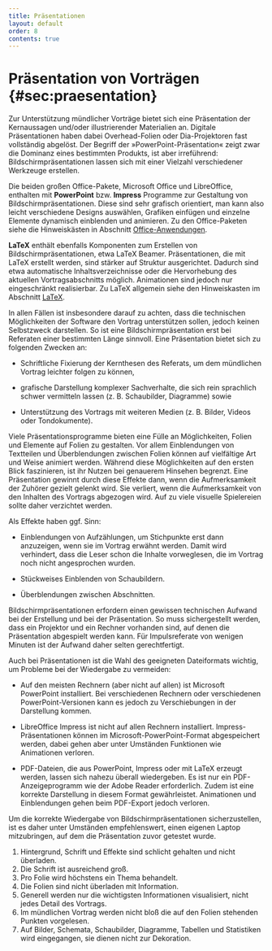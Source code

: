 ```yaml
---
title: Präsentationen
layout: default
order: 8
contents: true
---
```


# Präsentation von Vorträgen {#sec:praesentation}

Zur Unterstützung mündlicher Vorträge bietet sich eine Präsentation der Kernaussagen und/​oder illustrierender Materialien an. Digitale Präsentationen haben dabei Overhead-Folien oder Dia-Projektoren fast vollständig abgelöst. Der Begriff der »PowerPoint-Präsentation« zeigt zwar die Dominanz eines bestimmten Produkts, ist aber irreführend: Bildschirmpräsentationen lassen sich mit einer Vielzahl verschiedener Werkzeuge erstellen.

Die beiden großen Office-Pakete, Microsoft Office und LibreOffice, enthalten mit **PowerPoint** bzw. **Impress** Programme zur Gestaltung von Bildschirmpräsentationen. Diese sind sehr grafisch orientiert, man kann also leicht verschiedene Designs auswählen, Grafiken einfügen und einzelne Elemente dynamisch einblenden und animieren. Zu den Office-Paketen siehe die Hinweiskästen in Abschnitt [Office-Anwendungen](06_Textverarbeitung.html#sec:office).

**LaTeX** enthält ebenfalls Komponenten zum Erstellen von Bildschirmpräsentationen, etwa LaTeX Beamer. Präsentationen, die mit LaTeX erstellt werden, sind stärker auf Struktur ausgerichtet. Dadurch sind etwa automatische Inhaltsverzeichnisse oder die Hervorhebung des aktuellen Vortragsabschnitts möglich. Animationen sind jedoch nur eingeschränkt realisierbar. Zu LaTeX allgemein siehe den Hinweiskasten im Abschnitt [LaTeX](06_Textverarbeitung.html#sec:latex).

In allen Fällen ist insbesondere darauf zu achten, dass die technischen Möglichkeiten der Software den Vortrag unterstützen sollen, jedoch keinen Selbstzweck darstellen. So ist eine Bildschirmpräsentation erst bei Referaten einer bestimmten Länge sinnvoll. Eine Präsentation bietet sich zu folgenden Zwecken an:

-   Schriftliche Fixierung der Kernthesen des Referats, um dem mündlichen Vortrag leichter folgen zu können,

-   grafische Darstellung komplexer Sachverhalte, die sich rein sprachlich schwer vermitteln lassen (z. B. Schaubilder, Diagramme) sowie

-   Unterstützung des Vortrags mit weiteren Medien (z. B. Bilder, Videos oder Tondokumente).

Viele Präsentationsprogramme bieten eine Fülle an Möglichkeiten, Folien und Elemente auf Folien zu gestalten. Vor allem Einblendungen von Textteilen und Überblendungen zwischen Folien können auf vielfältige Art und Weise animiert werden. Während diese Möglichkeiten auf den ersten Blick faszinieren, ist ihr Nutzen bei genauerem Hinsehen begrenzt. Eine Präsentation gewinnt durch diese Effekte dann, wenn die Aufmerksamkeit der Zuhörer gezielt gelenkt wird. Sie verliert, wenn die Aufmerksamkeit von den Inhalten des Vortrags abgezogen wird. Auf zu viele visuelle Spielereien sollte daher verzichtet werden.

Als Effekte haben ggf. Sinn:

-   Einblendungen von Aufzählungen, um Stichpunkte erst dann anzuzeigen, wenn sie im Vortrag erwähnt werden. Damit wird verhindert, dass die Leser schon die Inhalte vorweglesen, die im Vortrag noch nicht angesprochen wurden.

-   Stückweises Einblenden von Schaubildern.

-   Überblendungen zwischen Abschnitten.

<div class="Technik">

Bildschirmpräsentationen erfordern einen gewissen technischen Aufwand bei der Erstellung und bei der Präsentation. So muss sichergestellt werden, dass ein Projektor und ein Rechner vorhanden sind, auf denen die Präsentation abgespielt werden kann. Für Impulsreferate von wenigen Minuten ist der Aufwand daher selten gerechtfertigt.

Auch bei Präsentationen ist die Wahl des geeigneten Dateiformats wichtig, um Probleme bei der Wiedergabe zu vermeiden:

-   Auf den meisten Rechnern (aber nicht auf allen) ist Microsoft PowerPoint installiert. Bei verschiedenen Rechnern oder verschiedenen PowerPoint-Versionen kann es jedoch zu Verschiebungen in der Darstellung kommen.

-   LibreOffice Impress ist nicht auf allen Rechnern installiert. Impress-Präsentationen können im Microsoft-PowerPoint-Format abgespeichert werden, dabei gehen aber unter Umständen Funktionen wie Animationen verloren.

-   PDF-Dateien, die aus PowerPoint, Impress oder mit LaTeX erzeugt werden, lassen sich nahezu überall wiedergeben. Es ist nur ein PDF-Anzeigeprogramm wie der Adobe Reader erforderlich. Zudem ist eine korrekte Darstellung in diesem Format gewährleistet. Animationen und Einblendungen gehen beim PDF-Export jedoch verloren.

Um die korrekte Wiedergabe von Bildschirmpräsentationen sicherzustellen, ist es daher unter Umständen empfehlenswert, einen eigenen Laptop mitzubringen, auf dem die Präsentation zuvor getestet wurde.

</div>

<div class="Merke">

1.  Hintergrund, Schrift und Effekte sind schlicht gehalten und nicht überladen.
2.  Die Schrift ist ausreichend groß.
3.  Pro Folie wird höchstens ein Thema behandelt.
4.  Die Folien sind nicht überladen mit Information.
5.  Generell werden nur die wichtigsten Informationen visualisiert, nicht jedes Detail des Vortrags.
6.  Im mündlichen Vortrag werden nicht bloß die auf den Folien stehenden Punkten vorgelesen.
7.  Auf Bilder, Schemata, Schaubilder, Diagramme, Tabellen und Statistiken wird eingegangen, sie dienen nicht zur Dekoration.

</div>
